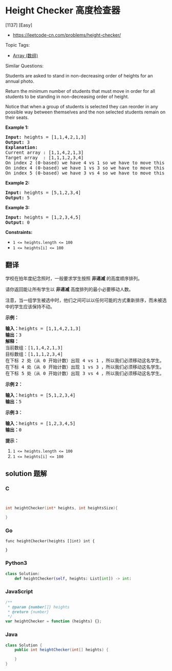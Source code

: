 # Height Checker 高度检查器

[1137] [Easy]

- https://leetcode-cn.com/problems/height-checker/

Topic Tags:

- [Array (数组)](https://leetcode-cn.com/tag/array/)

Similar Questions:

Students are asked to stand in non-decreasing order of heights for an annual photo.

Return the minimum number of students that must move in order for all students to be standing in non-decreasing order of height.

Notice that when a group of students is selected they can reorder in any possible way between themselves and the non selected students remain on their seats.

**Example 1:**

<pre><strong>Input:</strong> heights = [1,1,4,2,1,3]
<strong>Output:</strong> 3
<strong>Explanation:</strong> 
Current array : [1,1,4,2,1,3]
Target array  : [1,1,1,2,3,4]
On index 2 (0-based) we have 4 vs 1 so we have to move this student.
On index 4 (0-based) we have 1 vs 3 so we have to move this student.
On index 5 (0-based) we have 3 vs 4 so we have to move this student.
</pre>

**Example 2:**

<pre><strong>Input:</strong> heights = [5,1,2,3,4]
<strong>Output:</strong> 5
</pre>

**Example 3:**

<pre><strong>Input:</strong> heights = [1,2,3,4,5]
<strong>Output:</strong> 0
</pre>

**Constraints:**

- `1 <= heights.length <= 100`
- `1 <= heights[i] <= 100`

## 翻译

学校在拍年度纪念照时，一般要求学生按照 **非递减** 的高度顺序排列。

请你返回能让所有学生以 **非递减** 高度排列的最小必要移动人数。

注意，当一组学生被选中时，他们之间可以以任何可能的方式重新排序，而未被选中的学生应该保持不动。

**示例：**

<pre><strong>输入：</strong>heights =&nbsp;[1,1,4,2,1,3]
<strong>输出：</strong>3 
<strong>解释：</strong>
当前数组：[1,1,4,2,1,3]
目标数组：[1,1,1,2,3,4]
在下标 2 处（从 0 开始计数）出现 4 vs 1 ，所以我们必须移动这名学生。
在下标 4 处（从 0 开始计数）出现 1 vs 3 ，所以我们必须移动这名学生。
在下标 5 处（从 0 开始计数）出现 3 vs 4 ，所以我们必须移动这名学生。</pre>

**示例 2：**

<pre><strong>输入：</strong>heights = [5,1,2,3,4]
<strong>输出：</strong>5
</pre>

**示例 3：**

<pre><strong>输入：</strong>heights = [1,2,3,4,5]
<strong>输出：</strong>0
</pre>

**提示：**

1.  `1 <= heights.length <= 100`
2.  `1 <= heights[i] <= 100`

## solution 题解

### C

```c


int heightChecker(int* heights, int heightsSize){

}


```

### Go

```golang
func heightChecker(heights []int) int {

}
```

### Python3

```python
class Solution:
    def heightChecker(self, heights: List[int]) -> int:
```

### JavaScript

```javascript
/**
 * @param {number[]} heights
 * @return {number}
 */
var heightChecker = function (heights) {};
```

### Java

```java
class Solution {
    public int heightChecker(int[] heights) {

    }
}
```
